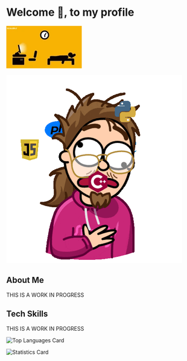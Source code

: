 # Welcome :wave:, to my profile

<p align="center" display="inline">

![Gif image of the hard life of a programmer](./images/hardLife.gif)

![Frazzled Programmer](./images/Programming.gif)

</p>

## About Me

THIS IS A WORK IN PROGRESS

## Tech Skills

THIS IS A WORK IN PROGRESS

![Top Languages Card](https://github-readme-stats.vercel.app/api/top-langs/?username=BaerLucky&theme=highcontrast&show)

![Statistics Card](https:/github-readme-stats.vercel.app/api/stats/?username=BaerLucky&theme=highcontrast&show)
